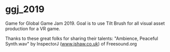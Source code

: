 # ggj_2019
Game for Global Game Jam 2019. Goal is to use Tilt Brush for all visual asset production for a VR game.

Thanks to these great folks for sharing their talents:
"Ambience, Peaceful Synth.wav" by InspectorJ (www.jshaw.co.uk) of Freesound.org
